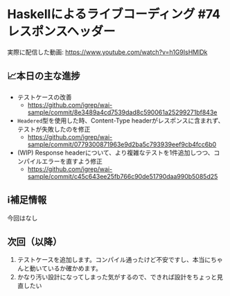 # Haskellによるライブコーディング #74 レスポンスヘッダー

実際に配信した動画: <https://www.youtube.com/watch?v=h1G9IsHMlDk>

## 📈本日の主な進捗

- テストケースの改善
    - <https://github.com/igrep/wai-sample/commit/8e3489a4cd7539dad8c590061a25299271bf843e>
- `Headered`型を使用した時、Content-Type headerがレスポンスに含まれず、テストが失敗したのを修正
    - <https://github.com/igrep/wai-sample/commit/0779300871963e9d2ba5c793939eef9cb4fcc6b0>
- (WIP) Response headerについて、より複雑なテストを1件追加しつつ、コンパイルエラーを直すよう修正
    - <https://github.com/igrep/wai-sample/commit/c45c643ee25fb766c90de51790daa990b5085d25>

## ℹ️補足情報

今回はなし

## 次回（以降）

1. テストケースを追加します。コンパイル通ったけど不安ですし、本当にちゃんと動いているか確かめます。
1. かなり汚い設計になってしまった気がするので、できれば設計をちょっと見直したい
